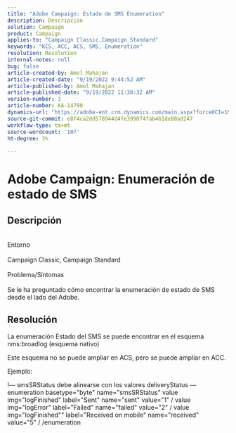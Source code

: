 ```yaml
---
title: "Adobe Campaign: Estado de SMS Enumeration"
description: Descripción
solution: Campaign
product: Campaign
applies-to: "Campaign Classic,Campaign Standard"
keywords: "KCS, ACC, ACS, SMS, Enumeration"
resolution: Resolution
internal-notes: null
bug: false
article-created-by: Amol Mahajan
article-created-date: "9/19/2022 9:44:52 AM"
article-published-by: Amol Mahajan
article-published-date: "9/19/2022 11:30:32 AM"
version-number: 3
article-number: KA-14790
dynamics-url: "https://adobe-ent.crm.dynamics.com/main.aspx?forceUCI=1&pagetype=entityrecord&etn=knowledgearticle&id=571343b0-ff37-ed11-9db0-00224808629f"
source-git-commit: e8f4ca2dd578944d4fe399074fab461de88ad247
workflow-type: tm+mt
source-wordcount: '107'
ht-degree: 3%

---
```


# Adobe Campaign: Enumeración de estado de SMS

## Descripción

<br>Entorno<br><br>
Campaign Classic, Campaign Standard
<br><br>Problema/Síntomas<br><br>
Se le ha preguntado cómo encontrar la enumeración de estado de SMS desde el lado del Adobe.


## Resolución


La enumeración Estado del SMS se puede encontrar en el esquema nms:broadlog (esquema nativo)

Este esquema no se puede ampliar en ACS, pero se puede ampliar en ACC.

Ejemplo:

!— smsSRStatus debe alinearse con los valores deliveryStatus — enumeration basetype=&quot;byte&quot; name=&quot;smsSRStatus&quot; value img=&quot;logFinished&quot; label=&quot;Sent&quot; name=&quot;sent&quot; value=&quot;1&quot; / value img=&quot;logError&quot; label=&quot;Failed&quot; name=&quot;failed&quot; value=&quot;2&quot; / value img=&quot;logFinished&quot;&quot; label=&quot;Received on mobile&quot; name=&quot;received&quot; value=&quot;5&quot; / /enumeration
